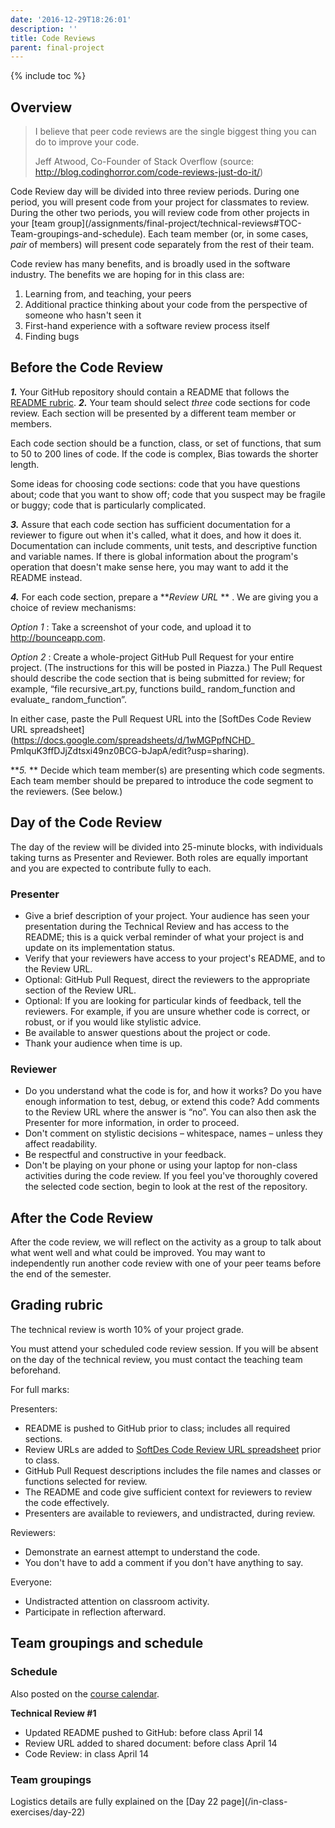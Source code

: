 ```yaml
---
date: '2016-12-29T18:26:01'
description: ''
title: Code Reviews
parent: final-project
---
```


{% include toc %}

## Overview

> I believe that peer code reviews are the single biggest thing you can do to
improve your code.
>
> Jeff Atwood, Co-Founder of Stack Overflow (source: <http://blog.codinghorror.com/code-reviews-just-do-it/>)

Code Review day will be divided into three review periods. During one period,
you will present code from your project for classmates to review. During the
other two periods, you will review code from other projects in your [team
group](/assignments/final-project/technical-reviews#TOC-
Team-groupings-and-schedule). Each team member (or, in some cases, _pair_  of
members) will present code separately from the rest of their team.

Code review has many benefits, and is broadly used in the software industry.
The benefits we are hoping for in this class are:

1. Learning from, and teaching, your peers
2. Additional practice thinking about your code from the perspective of someone who hasn't seen it
3. First-hand experience with a software review process itself
4. Finding bugs

## Before the Code Review

**_1._** Your GitHub repository should contain a README that follows the [README rubric](/assignments/final-project/readme-rubric).
**_2._** Your team should select _three_  code sections for code review. Each section will be presented by a different team member or members.

Each code section should be a function, class, or set of functions, that sum
to 50 to 200 lines of code. If the code is complex, Bias towards the shorter
length.

Some ideas for choosing code sections: code that you have questions about;
code that you want to show off; code that you suspect may be fragile or buggy;
code that is particularly complicated.

**_3._**  Assure that each code section has sufficient documentation for a reviewer to figure out when it's called, what it does, and how it does it. Documentation can include comments, unit tests, and descriptive function and variable names. If there is global information about the program's operation that doesn't make sense here, you may want to add it the README instead.


**_4._**  For each code section, prepare a **_Review URL_ ** . We are giving you a choice of review mechanisms:

_Option 1_ : Take a screenshot of your code, and upload it to
<http://bounceapp.com>.

_Option 2_ : Create a whole-project GitHub Pull Request for your entire
project. (The instructions for this will be posted in Piazza.) The Pull
Request should describe the code section that is being submitted for review;
for example, “file recursive_art.py, functions build_ random_function and
evaluate_ random_function”.

In either case, paste the Pull Request URL into the [SoftDes Code Review URL
spreadsheet](https://docs.google.com/spreadsheets/d/1wMGPpfNCHD_ PmlquK3ffDJjZdtsxi49nz0BCG-bJapA/edit?usp=sharing).

**_5._ **  Decide which team member(s) are presenting which code segments. Each team member should be prepared to introduce the code segment to the reviewers. (See below.)

## Day of the Code Review

The day of the review will be divided into 25-minute blocks, with individuals
taking turns as Presenter and Reviewer. Both roles are equally important and
you are expected to contribute fully to each.

### Presenter

* Give a brief description of your project. Your audience has seen your presentation during the Technical Review and has access to the README; this is a quick verbal reminder of what your project is and update on its implementation status.
* Verify that your reviewers have access to your project's README, and to the Review URL.
* Optional: GitHub Pull Request, direct the reviewers to the appropriate section of the Review URL.
* Optional: If you are looking for particular kinds of feedback, tell the reviewers. For example, if you are unsure whether code is correct, or robust, or if you would like stylistic advice.
* Be available to answer questions about the project or code.
* Thank your audience when time is up.

### Reviewer

* Do you understand what the code is for, and how it works? Do you have enough information to test, debug, or extend this code? Add comments to the Review URL where the answer is “no”. You can also then ask the Presenter for more information, in order to proceed.
* Don't comment on stylistic decisions – whitespace, names – unless they affect readability.
* Be respectful and constructive in your feedback.
* Don't be playing on your phone or using your laptop for non-class activities during the code review. If you feel you've thoroughly covered the selected code section, begin to look at the rest of the repository.

## After the Code Review

After the code review, we will reflect on the activity as a group to talk
about what went well and what could be improved. You may want to independently
run another code review with one of your peer teams before the end of the
semester.

## Grading rubric

The technical review is worth 10% of your project grade.

You must attend your scheduled code review session. If you will be absent on
the day of the technical review, you must contact the teaching team
beforehand.

For full marks:

Presenters:

* README is pushed to GitHub prior to class; includes all required sections.
* Review URLs are added to [SoftDes Code Review URL spreadsheet](https://docs.google.com/spreadsheets/d/1wMGPpfNCHD_PmlquK3ffDJjZdtsxi49nz0BCG-bJapA/edit?usp=sharing) prior to class.
* GitHub Pull Request descriptions includes the file names and classes or functions selected for review.
* The README and code give sufficient context for reviewers to review the code effectively.
* Presenters are available to reviewers, and undistracted, during review.

Reviewers:

* Demonstrate an earnest attempt to understand the code.
* You don't have to add a comment if you don't have anything to say.

Everyone:

* Undistracted attention on classroom activity.
* Participate in reflection afterward.

## Team groupings and schedule

### Schedule

Also posted on the [course calendar](/calendar).


**Technical Review #1**

  * Updated README pushed to GitHub: before class April 14
  * Review URL added to shared document: before class April 14
  * Code Review: in class April 14

### Team groupings

Logistics details are fully explained on the [Day 22 page](/in-class-
exercises/day-22)



